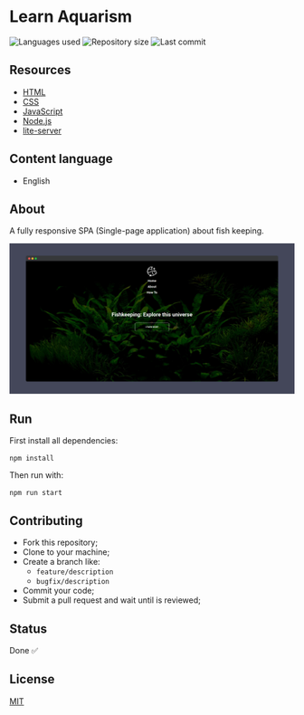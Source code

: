 # Learn Aquarism

![Languages used](https://img.shields.io/github/languages/count/isadfrn/learn-aquarism?style=flat-square)
![Repository size](https://img.shields.io/github/repo-size/isadfrn/learn-aquarism?style=flat-square)
![Last commit](https://img.shields.io/github/last-commit/isadfrn/learn-aquarism?style=flat-square)

## Resources

- [HTML](https://developer.mozilla.org/pt-BR/docs/Web/HTML)
- [CSS](https://developer.mozilla.org/pt-BR/docs/Web/CSS)
- [JavaScript](https://developer.mozilla.org/pt-BR/docs/Web/JavaScript)
- [Node.js](https://nodejs.org/)
- [lite-server](https://github.com/johnpapa/lite-server)

## Content language

- English

## About

A fully responsive SPA (Single-page application) about fish keeping.

![A responsive timer with dark and light themes](./assets/img/demo.png)

## Run

First install all dependencies:

```
npm install
```

Then run with:

```
npm run start
```

## Contributing

- Fork this repository;
- Clone to your machine;
- Create a branch like:
  - `feature/description`
  - `bugfix/description`
- Commit your code;
- Submit a pull request and wait until is reviewed;

## Status

Done ✅

## License

[MIT](./LICENSE)
